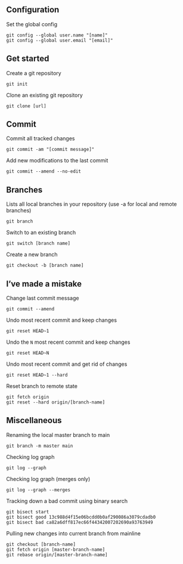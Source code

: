 ## Configuration

Set the global config

```shell
git config --global user.name "[name]"
git config --global user.email "[email]"
```

## Get started

Create a git repository

```shell
git init
```

Clone an existing git repository

```shell
git clone [url]
```

## Commit

Commit all tracked changes

```shell
git commit -am "[commit message]"
```

Add new modifications to the last commit

```shell
git commit --amend --no-edit
```

## Branches

Lists all local branches in your repository (use -a for local and remote branches)

```shell
git branch
```

Switch to an existing branch

```shell
git switch [branch name]
```

Create a new branch

```shell
git checkout -b [branch name]
```

## I’ve made a mistake

Change last commit message

```shell
git commit --amend
```

Undo most recent commit and keep changes

```shell
git reset HEAD~1
```

Undo the `N` most recent commit and keep changes

```shell
git reset HEAD~N
```

Undo most recent commit and get rid of changes

```shell
git reset HEAD~1 --hard
```

Reset branch to remote state

```shell
git fetch origin
git reset --hard origin/[branch-name]
```

## Miscellaneous

Renaming the local master branch to main

```shell
git branch -m master main
```

Checking log graph
```shell
git log --graph
```

Checking log graph (merges only)

```shell
git log --graph --merges
```

Tracking down a bad commit using binary search

```shell
git bisect start
git bisect good 13c988d4f15e06bcdd0b0af290086a3079cdadb0
git bisect bad ca82a6dff817ec66f44342007202690a93763949
```

Pulling new changes into current branch from mainline

```shell
git checkout [branch-name]
git fetch origin [master-branch-name]
git rebase origin/[master-branch-name]
```
